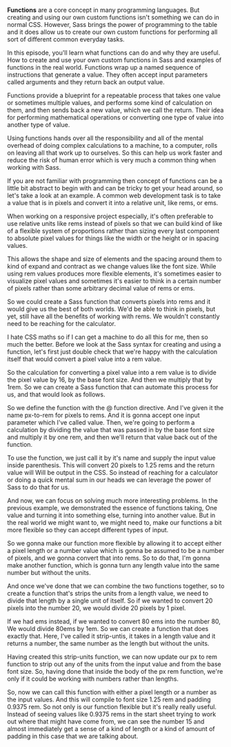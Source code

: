 **Functions** are a core concept in many programming languages. But creating and using our own custom functions isn't something we can do in normal CSS. However, Sass brings the power of programming to the table and it does allow us to create our own custom functions for performing all sort of different common everyday tasks.

In this episode, you'll learn what functions can do and why they are useful. How to create and use your own custom functions in Sass and examples of functions in the real world. Functions wrap up a named sequence of instructions that generate a value. They often accept input parameters called arguments and they return back an output value.

Functions provide a blueprint for a repeatable process that takes one value or sometimes multiple values, and performs some kind of calculation on them, and then sends back a new value, which we call the return. Their idea for performing mathematical operations or converting one type of value into another type of value.

Using functions hands over all the responsibility and all of the mental overhead of doing complex calculations to a machine, to a computer, rolls on leaving all that work up to ourselves. So this can help us work faster and reduce the risk of human error which is very much a common thing when working with Sass.

If you are not familiar with programming then concept of functions can be a little bit abstract to begin with and can be tricky to get your head around, so let's take a look at an example. A common web development task is to take a value that is in pixels and convert it into a relative unit, like rems, or ems.

When working on a responsive project especially, it's often preferable to use relative units like rems instead of pixels so that we can build kind of like of a flexible system of proportions rather than sizing every last component to absolute pixel values for things like the width or the height or in spacing values.

This allows the shape and size of elements and the spacing around them to kind of expand and contract as we change values like the font size. While using rem values produces more flexible elements, it's sometimes easier to visualize pixel values and sometimes it's easier to think in a certain number of pixels rather than some arbitrary decimal value of rems or ems.

So we could create a Sass function that converts pixels into rems and it would give us the best of both worlds. We'd be able to think in pixels, but yet, still have all the benefits of working with rems. We wouldn't constantly need to be reaching for the calculator.

I hate CSS maths so if I can get a machine to do all this for me, then so much the better. Before we look at the Sass syntax for creating and using a function, let's first just double check that we're happy with the calculation itself that would convert a pixel value into a rem value.

So the calculation for converting a pixel value into a rem value is to divide the pixel value by 16, by the base font size. And then we multiply that by 1rem. So we can create a Sass function that can automate this process for us, and that would look as follows.

So we define the function with the @ function directive. And I've given it the name px-to-rem for pixels to rems. And it is gonna accept one input parameter which I've called value. Then, we're going to perform a calculation by dividing the value that was passed in by the base font size and multiply it by one rem, and then we'll return that value back out of the function.

To use the function, we just call it by it's name and supply the input value inside parenthesis. This will convert 20 pixels to 1.25 rems and the return value will Will be output in the CSS. So instead of reaching for a calculator or doing a quick mental sum in our heads we can leverage the power of Sass to do that for us.

And now, we can focus on solving much more interesting problems. In the previous example, we demonstrated the essence of functions taking, One value and turning it into something else, turning into another value. But in the real world we might want to, we might need to, make our functions a bit more flexible so they can accept different types of input.

So we gonna make our function more flexible by allowing it to accept either a pixel length or a number value which is gonna be assumed to be a number of pixels, and we gonna convert that into rems. So to do that, I'm gonna make another function, which is gonna turn any length value into the same number but without the units.

And once we've done that we can combine the two functions together, so to create a function that's strips the units from a length value, we need to divide that length by a single unit of itself. So if we wanted to convert 20 pixels into the number 20, we would divide 20 pixels by 1 pixel.

If we had ems instead, if we wanted to convert 80 ems into the number 80, We would divide 80ems by 1em. So we can create a function that does exactly that. Here, I've called it strip-untis, it takes in a length value and it returns a number, the same number as the length but without the units.

Having created this strip-units function, we can now update our px to rem function to strip out any of the units from the input value and from the base font size. So, having done that inside the body of the px rem function, we're only if it could be working with numbers rather than lengths.

So, now we can call this function with either a pixel length or a number as the input values. And this will compile to font size 1.25 rem and padding 0.9375 rem. So not only is our function flexible but it's really really useful. Instead of seeing values like 0.9375 rems in the start sheet trying to work out where that might have come from, we can see the number 15 and almost immediately get a sense of a kind of length or a kind of amount of padding in this case that we are talking about.

